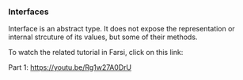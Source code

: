 ### Interfaces

Interface is an abstract type. It does not expose the representation or internal strcuture of its values, but some of their methods.

To watch the related tutorial in Farsi, click on this link:

Part 1: https://youtu.be/Rg1w27A0DrU